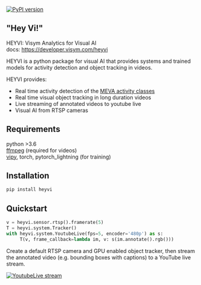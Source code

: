[![PyPI version](https://badge.fury.io/py/heyvi.svg)](https://badge.fury.io/py/heyvi)

\"Hey Vi!\"
-------------------

HEYVI: Visym Analytics for Visual AI    
docs: https://developer.visym.com/heyvi

HEYVI is a python package for visual AI that provides systems and trained models for activity detection and object tracking in videos.

HEYVI provides:  

* Real time activity detection of the [MEVA activity classes](https://mevadata.org)
* Real time visual object tracking in long duration videos
* Live streaming of annotated videos to youtube live
* Visual AI from RTSP cameras


Requirements
-------------------
python >3.6  
[ffmpeg](https://ffmpeg.org/download.html) (required for videos)  
[vipy](https://github.com/visym/vipy), torch, pytorch_lightning (for training)


Installation
-------------------

```python
pip install heyvi
```


Quickstart
-------------------
```python
v = heyvi.sensor.rtsp().framerate(5)
T = heyvi.system.Tracker()
with heyvi.system.YoutubeLive(fps=5, encoder='480p') as s:
     T(v, frame_callback=lambda im, v: s(im.annotate().rgb()))
```

Create a default RTSP camera and GPU enabled object tracker, then stream the annotated video (e.g. bounding boxes with captions) to a YouTube live stream.


[![YoutubeLive stream](https://img.youtube.com/vi/yRa76mIz0tU/maxresdefault.jpg)](https://youtu.be/yRa76mIz0tU)







